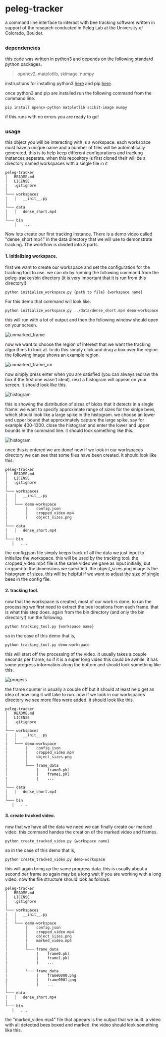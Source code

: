 # peleg-tracker 

a command line interface to interact with bee tracking software written in support of the research conducted in Peleg Lab at the University of Colorado, Boulder. 

## 

### dependencies 

this code was written in python3 and depends on the following standard python packages.

> opencv2, matplotlib, skimage, numpy 

instructions for installing python3 [here](https://realpython.com/installing-python/) and pip [here](https://pip.pypa.io/en/stable/installing/).

once python3 and pip are installed run the following command from the command line.

```
pip install opencv-python matplotlib scikit-image numpy
```

if this runs with no errors you are ready to go!

##

### usage

this object you will be interacting with is a workspace. each workspace must have a unique name and a number of files will be automatically generated. this is to help keep different configurations and tracking instances seperate. when this repository is first cloned their will be a directory named workspaces with a single file in it

```
peleg-tracker
│   README.md
│   LICENSE
|   .gitignore
| 
└─── workspaces 
│   │   __init__.py
│   
└─── data 
│   │   dense_short.mp4
|
└─── bin
    │   ...
```

Now lets create our first tracking instance. There is a demo video called "dense_short.mp4" in the data directory that we will use to demonstrate tracking. The workflow is divided into 3 parts. 

#### 1. initializing workspace.

first we want to create our workspace and set the configuration for the tracking tool to use. we can do by running the following command from the peleg-tracker/bin directory (it is very important that it is run from this directory!).

```
python initialize_workspace.py {path to file} {workspace name}
```

For this demo that command will look like.

```
python initialize_workspace.py ../data/dense_short.mp4 demo-workspace
```

this will run with a lot of output and then the following window should open on your screen.

![unmarked_frame](img/demo_frame.png)
 
 now we want to choose the region of interest that we want the tracking algorithms to look at. to do this simply click and drag a box over the region. the following image shows an example region.
 
 ![unmarked_frame_roi](img/demo_frame_marked.png)
 
 now simply press enter when you are satisfied (you can always redraw the box if the first one wasn't ideal). next a histogram will appear on your screen. it should look like this. 
 
 ![histogram](img/demo_hist.png)
 
 this is showing the distribution of sizes of blobs that it detects in a single frame. we want to specify approximate range of sizes for the sinlge bees, which should look like a large spike in the histogram. we choose an lower and upper bound that approximately capture the large spike, say for example 400-1300. close the histogram and enter the lower and upper bounds in the command line. it should look something like this.
 
 ![histogram](img/demo_input.png)
 
 once this is entered we are done! now if we look in our workspaces directory we can see that some files have been created. it should look like this. 
 
 ```
peleg-tracker
│   README.md
│   LICENSE
|   .gitignore
| 
└─── workspaces 
│   │   __init__.py
|   |
|   └─── demo-workspace
|        |    config.json
|        |    cropped_video.mp4
|        |    object_sizes.png
│   
└─── data 
│   │   dense_short.mp4
|
└─── bin
    │   ...
```

the config.json file simply keeps track of all the data we just input to initialize the workspace. this will be used by the tracking tool. the cropped_video.mp4 file is the same video we gave as input initially, but cropped to the dimensions we specified. the object_sizes.png image is the histogram of sizes. this will be helpful if we want to adjust the size of single bees in the config file. 

#### 2. tracking tool.

now that the workspace is created, most of our work is done. to run the processing we first need to extract the bee locations from each frame. that is what this step does. again from the bin directory (and only the bin directory!) run the following.

```
python tracking_tool.py {workspace name}
```

so in the case of this demo that is, 

```
python tracking_tool.py demo-workspace
```

this will start off the processing of the video. it usually takes a couple seconds per frame, so if it is a super long video this could be awhile. it has some progress information along the bottom and should look something like this.

![progess](img/progress.png)

the frame counter is usually a couple off but it should at least help get an idea of how long it will take to run. now if we look in our workspaces directory we see more files were added. it should look like this.

 ```
peleg-tracker
│   README.md
│   LICENSE
|   .gitignore
| 
└─── workspaces 
│   │   __init__.py
|   |
|   └─── demo-workspace
|        |    config.json
|        |    cropped_video.mp4
|        |    object_sizes.png
│        |
|        └─── frame_data
|             |    frame0.pkl
|             |    frame1.pkl
|             |    ...
│   
└─── data 
│   │   dense_short.mp4
|
└─── bin
    │   ...
```

#### 3. create tracked video.

now that we have all the data we need we can finally create our marked video. this command handes the creation of the marked video and frames.

```
python create_tracked_video.py {workspace name}
```

so in the case of this demo that is, 

```
python create_tracked_video.py demo-workspace
```

this will again bring up the same progress data. this is usually about a second per frame so again may be a long wait if you are working with a long video. now the file structure should look as follows.

 ```
peleg-tracker
│   README.md
│   LICENSE
|   .gitignore
| 
└─── workspaces 
│   │   __init__.py
|   |
|   └─── demo-workspace
|        |    config.json
|        |    cropped_video.mp4
|        |    object_sizes.png
|        |    marked_video.mp4
│        |
|        └─── frame_data
|             |    frame0.pkl
|             |    frame1.pkl
|             |    ...
│
|        └─── frame_data
|             |    frame0000.png
|             |    frame0001.png
|             |    ...
│   
└─── data 
│   │   dense_short.mp4
|
└─── bin
    │   ...
```

the "marked_video.mp4" file that appears is the output that we built. a video with all detected bees boxed and marked. the video should look something like this.
